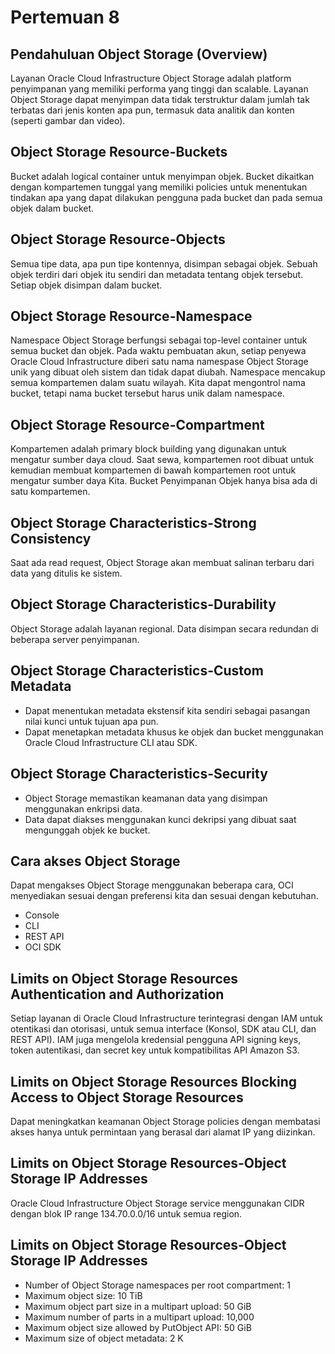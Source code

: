 # Pertemuan 8
## Pendahuluan Object Storage (Overview)
Layanan Oracle Cloud Infrastructure Object Storage adalah platform penyimpanan yang memiliki performa yang tinggi dan scalable. Layanan Object Storage dapat menyimpan data tidak terstruktur dalam jumlah tak terbatas dari jenis konten apa pun, termasuk data analitik dan konten (seperti gambar dan video).

## Object Storage Resource-Buckets
Bucket adalah logical container untuk menyimpan objek. Bucket dikaitkan dengan kompartemen tunggal yang memiliki policies untuk menentukan tindakan apa yang dapat dilakukan pengguna pada bucket dan pada semua objek dalam bucket.

## Object Storage Resource-Objects
Semua tipe data, apa pun tipe kontennya, disimpan sebagai objek. Sebuah objek terdiri dari objek itu sendiri dan metadata tentang objek tersebut. Setiap objek disimpan dalam bucket.

## Object Storage Resource-Namespace
Namespace Object Storage berfungsi sebagai top-level container untuk semua bucket dan objek. Pada waktu pembuatan akun, setiap penyewa Oracle Cloud Infrastructure diberi satu nama namespase Object Storage unik yang dibuat oleh sistem dan tidak dapat diubah.
Namespace mencakup semua kompartemen dalam suatu wilayah. Kita dapat mengontrol nama bucket, tetapi nama bucket tersebut harus unik dalam namespace.

## Object Storage Resource-Compartment
Kompartemen adalah primary block building yang digunakan untuk mengatur sumber daya cloud. Saat sewa, kompartemen root dibuat untuk kemudian membuat kompartemen di bawah kompartemen root untuk mengatur sumber daya Kita. Bucket Penyimpanan Objek hanya bisa ada di satu kompartemen.

## Object Storage Characteristics-Strong Consistency
Saat ada read request, Object Storage akan membuat salinan terbaru dari data yang ditulis ke sistem.

## Object Storage Characteristics-Durability
Object Storage adalah layanan regional. Data disimpan secara redundan di beberapa server penyimpanan. 

## Object Storage Characteristics-Custom Metadata
- Dapat menentukan metadata ekstensif kita sendiri sebagai pasangan nilai kunci untuk tujuan apa pun.
- Dapat menetapkan metadata khusus ke objek dan bucket menggunakan Oracle Cloud Infrastructure CLI atau SDK.

## Object Storage Characteristics-Security
- Object Storage memastikan keamanan data yang disimpan menggunakan enkripsi data. 
- Data dapat diakses menggunakan kunci dekripsi yang dibuat saat mengunggah objek ke bucket.

## Cara akses Object Storage
Dapat mengakses Object Storage menggunakan beberapa cara, OCI menyediakan sesuai dengan preferensi kita dan sesuai dengan kebutuhan.
- Console
- CLI
- REST API
- OCI SDK

## Limits on Object Storage Resources Authentication and Authorization
Setiap layanan di Oracle Cloud Infrastructure terintegrasi dengan IAM untuk otentikasi dan otorisasi, untuk semua interface (Konsol, SDK atau CLI, dan REST API). IAM juga mengelola kredensial pengguna API signing keys, token autentikasi, dan secret key untuk kompatibilitas API Amazon S3. 

## Limits on Object Storage Resources Blocking Access to Object Storage Resources 
Dapat meningkatkan keamanan Object Storage policies dengan membatasi akses hanya untuk permintaan yang berasal dari alamat IP yang diizinkan.

## Limits on Object Storage Resources-Object Storage IP Addresses
Oracle Cloud Infrastructure Object Storage service menggunakan CIDR dengan blok IP range 134.70.0.0/16 untuk semua region.

## Limits on Object Storage Resources-Object Storage IP Addresses
- Number of Object Storage namespaces per root compartment: 1
- Maximum object size: 10 TiB
- Maximum object part size in a multipart upload: 50 GiB
- Maximum number of parts in a multipart upload: 10,000
- Maximum object size allowed by PutObject API: 50 GiB
- Maximum size of object metadata: 2 K